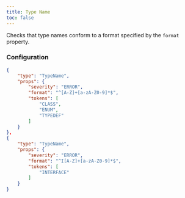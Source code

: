 ```yaml
---
title: Type Name
toc: false
---
```


Checks that type names conform to a format specified by the `format` property.

### Configuration

```json
{
    "type": "TypeName",
    "props": {
        "severity": "ERROR",
        "format": "^[A-Z]+[a-zA-Z0-9]*$",
        "tokens": [
            "CLASS",
            "ENUM",
            "TYPEDEF"
        ]
    }
},
{
    "type": "TypeName",
    "props": {
        "severity": "ERROR",
        "format": "^I[A-Z]+[a-zA-Z0-9]*$",
        "tokens": [
            "INTERFACE"
        ]
    }
}
```